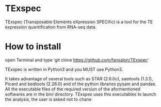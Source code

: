 # TExspec

TExspec (Transposable Elements eXpression SPECific) is a tool for the TE expression quantification from RNA-seq data.

# How to install
open Terminal and type 'git clone https://github.com/fansalon/TExspec'

TExspec is written in Python3 and you MUST use Python3.

It takes advantage of several tools such as STAR (2.6.0c), samtools (1.3.1), Picard and bedtools (2.26.0) and of the python libraries pysam and pandas.
All the executable files of the required version of the aformentioned softwares are in the bin/ directory. TExspex uses this executables to launch the analysis, the user is asked not to chane




